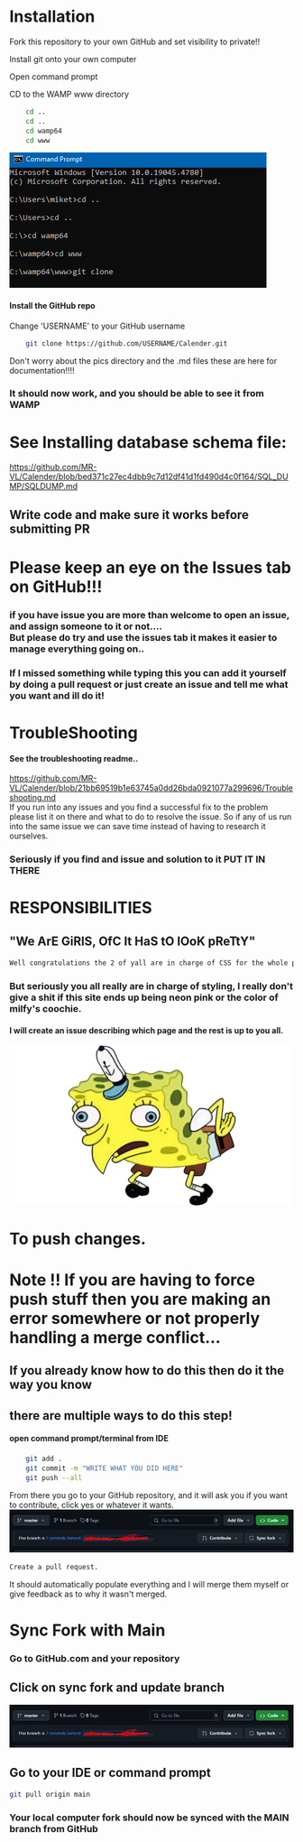 # Installation

Fork this repository to your own GitHub and set visibility to private!!

Install git onto your own computer

Open command prompt

CD to the WAMP www directory 
```bash
    cd ..
    cd ..
    cd wamp64
    cd www

```
![img.png](pics/img.png)


#### Install the GitHub repo

Change 'USERNAME' to your GitHub username

```bash
    git clone https://github.com/USERNAME/Calender.git
```

Don't worry about the pics directory and the .md files these are here for documentation!!!!

### It should now work, and you should be able to see it from WAMP

# See Installing database schema file:
https://github.com/MR-VL/Calender/blob/bed371c27ec4dbb9c7d12df41d1fd490d4c0f164/SQL_DUMP/SQLDUMP.md

## Write code and make sure it works before submitting PR

# Please keep an eye on the Issues tab on GitHub!!!
### if you have issue you are more than welcome to open an issue, and assign someone to it or not.... <br> But please do try and use the issues tab it makes it easier to manage everything going on..
### If I missed something while typing this you can add it yourself by doing a pull request or just create an issue and tell me what you want and ill do it!



# TroubleShooting
#### See the troubleshooting readme..
https://github.com/MR-VL/Calender/blob/21bb69519b1e63745a0dd26bda0921077a299696/Troubleshooting.md<br>
If you run into any issues and you find a successful fix to the problem please list it on there and what to do to resolve the issue. 
So if any of us run into the same issue we can save time instead of having to research it ourselves. 
### Seriously if you find and issue and solution to it PUT IT IN THERE


# RESPONSIBILITIES 

## "We ArE GiRlS, OfC It HaS tO lOoK pReTtY"
```markdown
Well congratulations the 2 of yall are in charge of CSS for the whole project !!!
```
### But seriously you all really are in charge of styling, I really don't give a shit if this site ends up being neon pink or the color of milfy's coochie.
#### I will create an issue describing which page and the rest is up to you all.
![img2.png](pics/img2.png)




# To push changes. 

# Note !! If you are having to force push stuff then you are making an error somewhere or not properly handling a merge conflict... 
## If you already know how to do this then do it the way you know
## there are multiple ways to do this step!

#### open command prompt/terminal from IDE
```bash
    git add .
    git commit -m "WRITE WHAT YOU DID HERE"
    git push --all
```

From there you go to your GitHub repository, and it will ask you if you want to 
contribute, click yes or whatever it wants. 
![img5.png](pics/img5.png)

```markdown
Create a pull request.
```

It should automatically populate everything and I will merge them myself or give 
feedback as to why it wasn't merged.


# Sync Fork with Main
### Go to GitHub.com and your repository

## Click on sync fork and update branch
![img6.png](pics/img5.png)

## Go to your IDE or command prompt 
```bash
git pull origin main
```

### Your local computer fork should now be synced with the MAIN branch from GitHub
